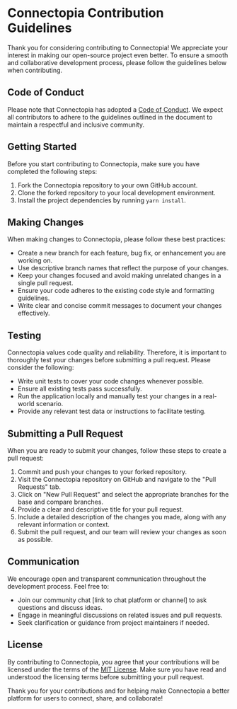 # Connectopia Contribution Guidelines

Thank you for considering contributing to Connectopia! We appreciate your interest in making our open-source project even better. To ensure a smooth and collaborative development process, please follow the guidelines below when contributing.

## Code of Conduct

Please note that Connectopia has adopted a [Code of Conduct](./CODE_OF_CONDUCT.md). We expect all contributors to adhere to the guidelines outlined in the document to maintain a respectful and inclusive community.

## Getting Started

Before you start contributing to Connectopia, make sure you have completed the following steps:

1. Fork the Connectopia repository to your own GitHub account.
2. Clone the forked repository to your local development environment.
3. Install the project dependencies by running `yarn install`.

## Making Changes

When making changes to Connectopia, please follow these best practices:

- Create a new branch for each feature, bug fix, or enhancement you are working on.
- Use descriptive branch names that reflect the purpose of your changes.
- Keep your changes focused and avoid making unrelated changes in a single pull request.
- Ensure your code adheres to the existing code style and formatting guidelines.
- Write clear and concise commit messages to document your changes effectively.

## Testing

Connectopia values code quality and reliability. Therefore, it is important to thoroughly test your changes before submitting a pull request. Please consider the following:

- Write unit tests to cover your code changes whenever possible.
- Ensure all existing tests pass successfully.
- Run the application locally and manually test your changes in a real-world scenario.
- Provide any relevant test data or instructions to facilitate testing.

## Submitting a Pull Request

When you are ready to submit your changes, follow these steps to create a pull request:

1. Commit and push your changes to your forked repository.
2. Visit the Connectopia repository on GitHub and navigate to the "Pull Requests" tab.
3. Click on "New Pull Request" and select the appropriate branches for the base and compare branches.
4. Provide a clear and descriptive title for your pull request.
5. Include a detailed description of the changes you made, along with any relevant information or context.
6. Submit the pull request, and our team will review your changes as soon as possible.

## Communication

We encourage open and transparent communication throughout the development process. Feel free to:

- Join our community chat [link to chat platform or channel] to ask questions and discuss ideas.
- Engage in meaningful discussions on related issues and pull requests.
- Seek clarification or guidance from project maintainers if needed.

## License

By contributing to Connectopia, you agree that your contributions will be licensed under the terms of the [MIT License](./LICENSE.md). Make sure you have read and understood the licensing terms before submitting your pull request.

Thank you for your contributions and for helping make Connectopia a better platform for users to connect, share, and collaborate!
